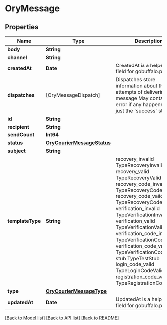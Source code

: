 # OryMessage

## Properties
Name | Type | Description | Notes
------------ | ------------- | ------------- | -------------
**body** | **String** |  | 
**channel** | **String** |  | [optional] 
**createdAt** | **Date** | CreatedAt is a helper struct field for gobuffalo.pop. | 
**dispatches** | [OryMessageDispatch] | Dispatches store information about the attempts of delivering a message May contain an error if any happened, or just the &#x60;success&#x60; state. | [optional] 
**id** | **String** |  | 
**recipient** | **String** |  | 
**sendCount** | **Int64** |  | 
**status** | [**OryCourierMessageStatus**](OryCourierMessageStatus.md) |  | 
**subject** | **String** |  | 
**templateType** | **String** |  recovery_invalid TypeRecoveryInvalid recovery_valid TypeRecoveryValid recovery_code_invalid TypeRecoveryCodeInvalid recovery_code_valid TypeRecoveryCodeValid verification_invalid TypeVerificationInvalid verification_valid TypeVerificationValid verification_code_invalid TypeVerificationCodeInvalid verification_code_valid TypeVerificationCodeValid stub TypeTestStub login_code_valid TypeLoginCodeValid registration_code_valid TypeRegistrationCodeValid | 
**type** | [**OryCourierMessageType**](OryCourierMessageType.md) |  | 
**updatedAt** | **Date** | UpdatedAt is a helper struct field for gobuffalo.pop. | 

[[Back to Model list]](../README.md#documentation-for-models) [[Back to API list]](../README.md#documentation-for-api-endpoints) [[Back to README]](../README.md)



